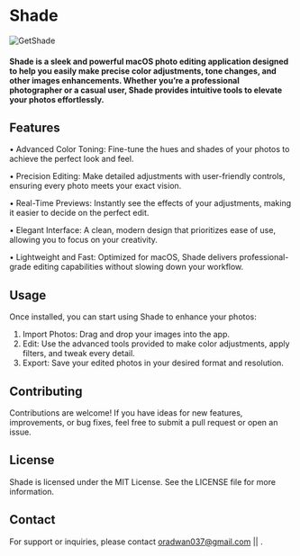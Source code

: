 # Shade

![GetShade](https://github.com/user-attachments/assets/e112a2e9-c7ed-460b-8a86-ad394a4faf09)


#### Shade is a sleek and powerful macOS photo editing application designed to help you easily make precise color adjustments, tone changes, and other images enhancements. Whether you’re a professional photographer or a casual user, Shade provides intuitive tools to elevate your photos effortlessly.

## Features

•	Advanced Color Toning: Fine-tune the hues and shades of your photos to achieve the perfect look and feel.

•	Precision Editing: Make detailed adjustments with user-friendly controls, ensuring every photo meets your exact vision.

•	Real-Time Previews: Instantly see the effects of your adjustments, making it easier to decide on the perfect edit.

•	Elegant Interface: A clean, modern design that prioritizes ease of use, allowing you to focus on your creativity.

•	Lightweight and Fast: Optimized for macOS, Shade delivers professional-grade editing capabilities without slowing down your workflow.

## Usage

Once installed, you can start using Shade to enhance your photos:

1.	Import Photos: Drag and drop your images into the app.
2.	Edit: Use the advanced tools provided to make color adjustments, apply filters, and tweak every detail.
3.	Export: Save your edited photos in your desired format and resolution.

## Contributing

Contributions are welcome! If you have ideas for new features, improvements, or bug fixes, feel free to submit a pull request or open an issue.

## License

Shade is licensed under the MIT License. See the LICENSE file for more information.

## Contact

For support or inquiries, please contact oradwan037@gmail.com || .
